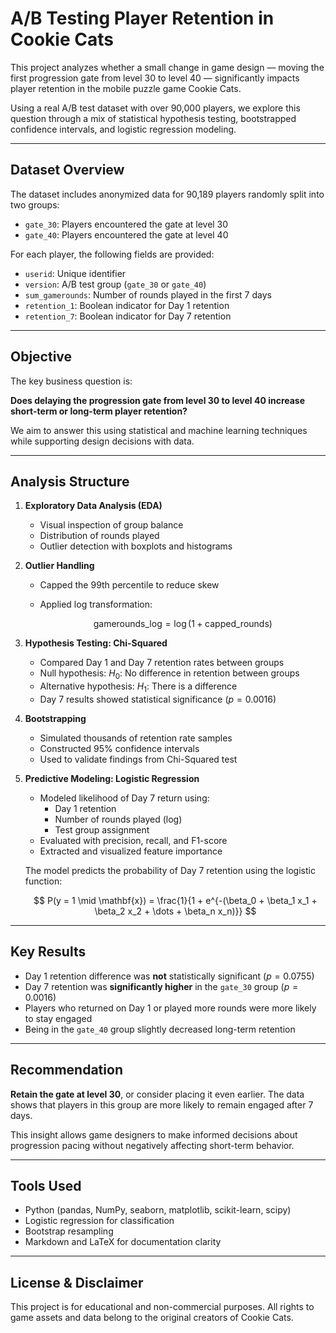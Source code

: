 # A/B Testing Player Retention in Cookie Cats

This project analyzes whether a small change in game design — moving the first progression gate from level 30 to level 40 — significantly impacts player retention in the mobile puzzle game Cookie Cats.

Using a real A/B test dataset with over 90,000 players, we explore this question through a mix of statistical hypothesis testing, bootstrapped confidence intervals, and logistic regression modeling.

---

## Dataset Overview

The dataset includes anonymized data for 90,189 players randomly split into two groups:

- `gate_30`: Players encountered the gate at level 30  
- `gate_40`: Players encountered the gate at level 40

For each player, the following fields are provided:

- `userid`: Unique identifier  
- `version`: A/B test group (`gate_30` or `gate_40`)  
- `sum_gamerounds`: Number of rounds played in the first 7 days  
- `retention_1`: Boolean indicator for Day 1 retention  
- `retention_7`: Boolean indicator for Day 7 retention

---

## Objective

The key business question is:

**Does delaying the progression gate from level 30 to level 40 increase short-term or long-term player retention?**

We aim to answer this using statistical and machine learning techniques while supporting design decisions with data.

---

## Analysis Structure

1. **Exploratory Data Analysis (EDA)**  
   - Visual inspection of group balance  
   - Distribution of rounds played  
   - Outlier detection with boxplots and histograms  

2. **Outlier Handling**  
   - Capped the 99th percentile to reduce skew  
   - Applied log transformation:

     $$
     \text{gamerounds\_log} = \log(1 + \text{capped\_rounds})
     $$

3. **Hypothesis Testing: Chi-Squared**  
   - Compared Day 1 and Day 7 retention rates between groups  
   - Null hypothesis: $H_0$: No difference in retention between groups  
   - Alternative hypothesis: $H_1$: There is a difference  
   - Day 7 results showed statistical significance ($p = 0.0016$)

4. **Bootstrapping**  
   - Simulated thousands of retention rate samples  
   - Constructed 95% confidence intervals  
   - Used to validate findings from Chi-Squared test

5. **Predictive Modeling: Logistic Regression**  
   - Modeled likelihood of Day 7 return using:
     - Day 1 retention
     - Number of rounds played (log)
     - Test group assignment  
   - Evaluated with precision, recall, and F1-score  
   - Extracted and visualized feature importance

   The model predicts the probability of Day 7 retention using the logistic function:

   $$
   P(y = 1 \mid \mathbf{x}) = \frac{1}{1 + e^{-(\beta_0 + \beta_1 x_1 + \beta_2 x_2 + \dots + \beta_n x_n)}}
   $$

---

## Key Results

- Day 1 retention difference was **not** statistically significant ($p = 0.0755$)  
- Day 7 retention was **significantly higher** in the `gate_30` group ($p = 0.0016$)  
- Players who returned on Day 1 or played more rounds were more likely to stay engaged  
- Being in the `gate_40` group slightly decreased long-term retention

---

## Recommendation

**Retain the gate at level 30**, or consider placing it even earlier. The data shows that players in this group are more likely to remain engaged after 7 days.

This insight allows game designers to make informed decisions about progression pacing without negatively affecting short-term behavior.

---

## Tools Used

- Python (pandas, NumPy, seaborn, matplotlib, scikit-learn, scipy)
- Logistic regression for classification
- Bootstrap resampling
- Markdown and LaTeX for documentation clarity

---

## License & Disclaimer

This project is for educational and non-commercial purposes. All rights to game assets and data belong to the original creators of Cookie Cats.
